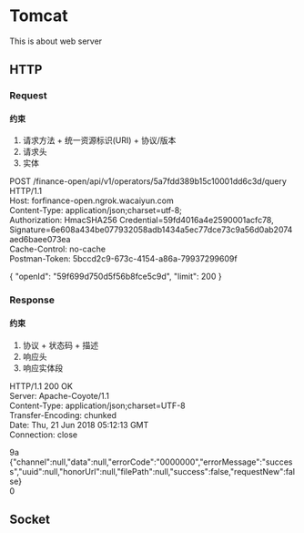 # Tomcat
This is about web server 

## HTTP
### Request
#### 约束
1. 请求方法 + 统一资源标识(URI) + 协议/版本
2. 请求头
3. 实体

POST /finance-open/api/v1/operators/5a7fdd389b15c10001dd6c3d/query HTTP/1.1  
Host: forfinance-open.ngrok.wacaiyun.com  
Content-Type: application/json;charset=utf-8;  
Authorization: HmacSHA256 Credential=59fd4016a4e2590001acfc78, Signature=6e608a434be077932058adb1434a5ec77dce73c9a56d0ab2074aed6baee073ea  
Cache-Control: no-cache  
Postman-Token: 5bccd2c9-673c-4154-a86a-79937299609f  

{ "openId": "59f699d750d5f56b8fce5c9d", "limit": 200 }   

### Response
#### 约束
1. 协议 + 状态码 + 描述
2. 响应头
3. 响应实体段

HTTP/1.1 200 OK  
Server: Apache-Coyote/1.1  
Content-Type: application/json;charset=UTF-8  
Transfer-Encoding: chunked  
Date: Thu, 21 Jun 2018 05:12:13 GMT  
Connection: close  
  
9a  
{"channel":null,"data":null,"errorCode":"0000000","errorMessage":"success","uuid":null,"honorUrl":null,"filePath":null,"success":false,"requestNew":false}  
0  
  
## Socket
